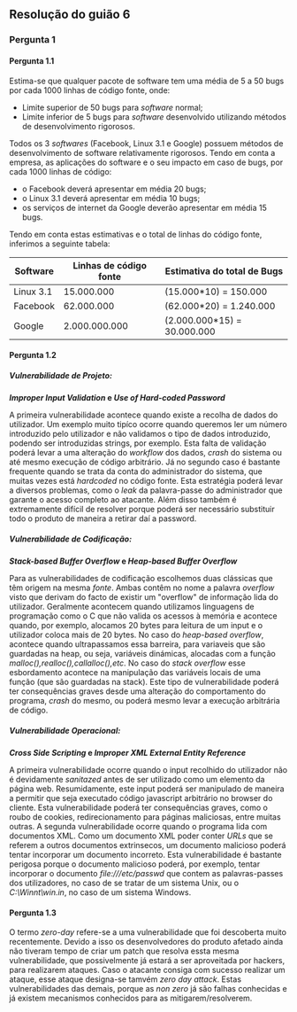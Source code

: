 ## Resolução do guião 6

### Pergunta 1

#### Pergunta 1.1
Estima-se que qualquer pacote de software tem uma média de 5 a 50 bugs por cada 1000 linhas de código fonte, onde:
- Limite superior de 50 bugs para *software* normal;
- Limite inferior de 5 bugs para *software* desenvolvido utilizando métodos de desenvolvimento rigorosos.

Todos os 3 *softwares* (Facebook, Linux 3.1 e Google) possuem métodos de desenvolvimento de software relativamente rigorosos. Tendo em conta a empresa, as aplicações do software e o seu impacto em caso de bugs, por cada 1000 linhas de código: 
- o Facebook deverá apresentar em média 20 bugs;
- o Linux 3.1 deverá apresentar em média 10 bugs;
- os serviços de internet da Google deverão apresentar em média 15 bugs.

Tendo em conta estas estimativas e o total de linhas do código fonte, inferimos a seguinte tabela:

| Software | Linhas de código fonte | Estimativa do total de Bugs |
--- | --- | ---
| Linux 3.1 | 15.000.000 | (15.000\*10) = 150.000 |
| Facebook | 62.000.000 | (62.000\*20) = 1.240.000 |
| Google | 2.000.000.000 | (2.000.000\*15) = 30.000.000 |


#### Pergunta 1.2

##### Vulnerabilidade de Projeto:

***Improper Input Validation* e *Use of Hard-coded Password***

A primeira vulnerabilidade acontece quando existe a recolha de dados do utilizador. Um exemplo muito tipíco ocorre quando queremos ler um número introduzido pelo utilizador e não validamos o tipo de dados introduzido, podendo ser introduzidas strings, por exemplo. Esta falta de validação poderá levar a uma alteração do *workflow* dos dados, *crash* do sistema ou até mesmo execução de código arbitrário. Já no segundo caso é bastante frequente quando se trata da conta do administrador do sistema, que muitas vezes está *hardcoded* no código fonte. Esta estratégia poderá levar a diversos problemas, como o *leak* da palavra-passe do administrador que garante o acesso completo ao atacante. Além disso também é extremamente difícil de resolver porque poderá ser necessário substituir todo o produto de maneira a retirar daí a password.

##### Vulnerabilidade de Codificação:

***Stack-based Buffer Overflow* e *Heap-based Buffer Overflow***

Para as vulnerabilidades de codificação escolhemos duas clássicas que têm origem na mesma *fonte*. Ambas contêm no nome a palavra *overflow* visto que derivam do facto de existir um "overflow" de informação lida do utilizador. Geralmente acontecem quando utilizamos linguagens de programação como o C que não valida os acessos à memória e acontece quando, por exemplo, alocamos 20 bytes para leitura de um input e o utilizador coloca mais de 20 bytes.  No caso do *heap-based overflow*, acontece quando ultrapassamos essa barreira, para variaveis que são guardadas na heap, ou seja, variáveis dinámicas, alocadas com a função *malloc(),realloc(),callalloc(),etc*. No caso do *stack overflow* esse esbordamento acontece na manipulação das variáveis locais de uma função (que são guardadas na stack). Este tipo de vulnerabilidade poderá ter consequências graves desde uma alteração do comportamento do programa, *crash* do mesmo, ou poderá mesmo levar a execução arbitrária de código.

##### Vulnerabilidade Operacional:

***Cross Side Scripting* e *Improper XML External Entity Reference***

A primeira vulnerabilidade ocorre quando o input recolhido do utilizador não é devidamente *sanitazed* antes de ser utilizado como um elemento da página web. Resumidamente, este input poderá ser manipulado de maneira a permitir que seja executado código javascript arbitrário no browser do cliente. Esta vulnerabilidade poderá ter consequências graves, como o roubo de cookies, redirecionamento para páginas maliciosas, entre muitas outras. A segunda vulnerabilidade ocorre quando o programa lida com documentos XML. Como um documento XML poder conter *URLs* que se referem a outros documentos extrinsecos, um documento malicioso poderá tentar incorporar um documento incorreto. Esta vulnerabilidade é bastante perigosa porque o documento malicioso poderá, por exemplo, tentar incorporar o documento *file:///etc/passwd* que contem as palavras-passes dos utilizadores, no caso de se tratar de um sistema Unix, ou o *C:\Winnt\win.in*, no caso de um sistema Windows.

#### Pergunta 1.3
O termo *zero-day* refere-se a uma vulnerabilidade que foi descoberta muito recentemente. Devido a isso os desenvolvedores do produto afetado ainda não tiveram tempo de criar um patch que resolva essta mesma vulnerabilidade, que possivelmente já estará a ser aproveitada por hackers, para realizarem ataques. Caso o atacante consiga com sucesso realizar um ataque, esse ataque designa-se tamvém *zero day attack*. Estas vulnerabilidades das demais, porque as *non zero* já são falhas conhecidas e já existem mecanismos conhecidos para as mitigarem/resolverem.

